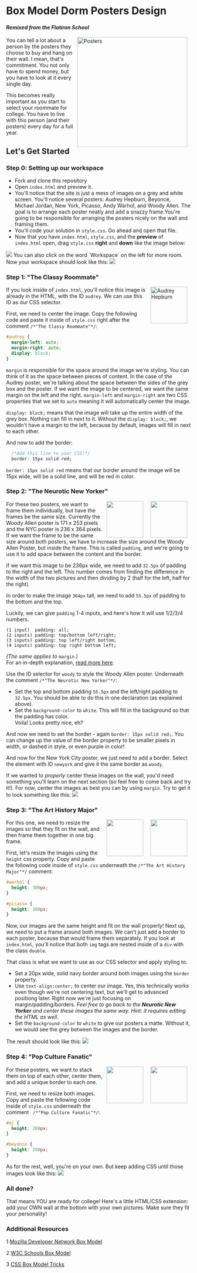 # Box Model Dorm Posters Design
#### _Remixed from the Flatiron School_

<img src="https://s3.amazonaws.com/after-school-assets/posters.jpg" alt="Posters" align="right" width="300" hspace="10">

You can tell a lot about a person by the posters they choose to buy and hang on their wall. I mean, that's commitment. You not only have to spend money, but you have to look at it every single day. 

This becomes really important as you start to select your roommate for college. You have to live with this person (and their posters) every day for a full year.

## Let's Get Started

### Step 0: Setting up our workspace
* Fork and clone this repository
* Open `index.html` and preview it.
* You'll notice that the site is just a mess of images on a grey and white screen. You'll notice several posters: Audrey Hepburn, Beyoncé, Michael Jordan, New York, Picasso, Andy Warhol, and Woody Allen. The goal is to arrange each poster neatly and add a snazzy frame.You're going to be responsible for arranging the posters nicely on the wall and framing them.
* You'll code your solution in `style.css`. Go ahead and open that file.
* Now that you have `index.html`, `style.css`, and the **preview** of `index.html` open, drag `style.css` **right** and **down** like the image below:  

<img src="http://i.imgur.com/zgTSZO2.png">
You can also click on the word `Workspace` on the left for more room.  Now your workspace should look like this:
<img src="http://i.imgur.com/Xsq9DHK.png">


### Step 1: "The Classy Roommate"

<img id="audrey"  src="https://s3.amazonaws.com/after-school-assets/audrey-poster.jpg" alt="Audrey Hepburn" align="right" width="100px" hspace="10">

If you look inside of `index.html`, you'll notice this image is already in the HTML, with the ID `audrey`. We can use this ID as our CSS selector. 

First, we need to center the image. Copy the following code and paste it inside of `style.css` right after the comment `/*"The Classy Roommate"*/`:

```css
#audrey {
  margin-left: auto;
  margin-right: auto;
  display: block;
}
```

`margin` is responsible for the space around the image we're styling. You can think of it as the space between pieces of content. In the case of the Audrey poster, we're talking about the space between the sides of the grey box and the poster. If we want the image to be centered, we want the same margin on the left and the right. `margin-left` and `margin-right` are two CSS properties that we set to `auto` meaning it will automatically center the image.

`display: block;` means that the image will take up the entire width of the grey box. Nothing can fill in next to it. Without the `display: block;`, we wouldn't have a margin to the left, because by default, images will fill in next to each other.

And now to add the border:

```css
  /*Add this line to your CSS!*/
  border: 15px solid red;
```

`border: 15px solid red` means that our border around the image will be 15px wide, will be a solid line, and will be red in color.


### Step 2: "The Neurotic New Yorker"

<img src="https://s3.amazonaws.com/after-school-assets/newyork-poster.jpg" align="right" width="100px" hspace="10">
<img src="https://s3.amazonaws.com/after-school-assets/woody-poster.jpg" align="right" width="100px" hspace="10">


For these two posters, we want to frame them individually, but have the frames be the same size. Currently the Woody Allen poster is 171 x 253 pixels and the NYC poster is 236 x 364 pixels. If we want the frame to be the same size around both posters, we have to increase the size around the Woody Allen Poster, but inside the frame.  This is called `padding`, and we're going to use it to add space between the content and the border.  

If we want this image to be 236px wide, we need to add `32.5px` of padding to the right and the left. This number comes from finding the difference in the width of the two pictures and then dividing by 2 (half for the left, half for the right).

In order to make the image `364px` tall, we need to add `55.5px` of padding to the bottom and the top.

Luckily, we can give `padding` 1-4 inputs, and here's how it will use 1/2/3/4 numbers.
```
(1 input)  padding: all;
(2 inputs) padding: top/bottom left/right;
(3 inputs) padding: top left/right bottom;
(4 inputs) padding: top right bottom left;
```

_(The same applies to_ `margin` _)_  
For an in-depth explanation, [read more here](http://www.w3schools.com/cssref/pr_margin.asp).

Use the ID selector for `woody` to style the Woody Allen poster. Underneath the comment `/*"The Neurotic New Yorker"*/`:
* Set the top and bottom padding `55.5px` and the left/right padding to `32.5px`.  You should be able to do this in one declaration (as explained above).
* Set the `background-color` to `white`.  This will fill in the background so that the padding has color.  
Voila! Looks pretty nice, eh?


And now we need to set the border - again `border: 15px solid red;`. You can change up the value of the border property to be smaller pixels in width, or dashed in style, or even purple in color! 

And now for the New York City poster, we just need to add a border. Select the element with ID `newyork` and give it the same border as `woody`.

If we wanted to _properly_ center these images on the wall, you'd need something you'll learn on the next section (so feel free to come back and try it!). For now, center the images as best you can by using `margin`.  Try to get it to look something like this:
<img src="http://i.imgur.com/M4PIi9x.png">

### Step 3: "The Art History Major"

<img src="https://s3.amazonaws.com/after-school-assets/picasso-poster.jpg" align="right" width="100px" hspace="10">
<img src="https://s3.amazonaws.com/after-school-assets/warhol-poster.jpg" align="right" width="100px" hspace="10">

For this one, we need to resize the images so that they fit on the wall, and then frame them together in one big frame.

First, let's resize the images using the `height` css property. Copy and paste the following code inside of `style.css` underneath the `/*"The Art History Major"*/` comment:

```css
#warhol {
  height: 300px;
}

#picasso {
  height: 300px;
}
```

Now, our images are the same height and fit on the wall properly! Next up, we need to put a frame around both images. We can't just add a border to each poster, because that would frame them separately. If you look at `index.html`, you'll notice that both `img` tags are nested inside of a `div` with the class `double`.

That class is what we want to use as our CSS selector and apply styling to.
* Set a 20px wide, solid navy border around both images using the `border` property. 
* Use `text-align:center;` to center our image. Yes, this technically works even though we're not centering text, but we'll get to advanced positiong later.  Right now we're just focusing on margin/padding/borders.  _Feel free to go back to the **Neurotic New Yorker** and center these images the same way. Hint: it requires editing the HTML as well_.
* Set the `background-color` to `white` to give our posters a matte. Without it, we would see the grey between the images and the border.

The result should look like this:
<img src="http://i.imgur.com/nECafAF.png">

### Step 4: "Pop Culture Fanatic"

<img src="https://s3.amazonaws.com/after-school-assets/michael-jordan-poster.jpg" align="right" width="100px" hspace="10">
<img src="https://s3.amazonaws.com/after-school-assets/beyonce-poster.jpg" align="right" width="100px" hspace="10">

For these posters, we want to stack them on top of each other, center them, and add a unique border to each one.

First, we need to resize both images. Copy and paste the following code inside of `style.css` underneath the comment `
/*"Pop Culture Fanatic"*/`:

```css
#mj {
  height: 200px;
}

#beyonce {
  height: 200px;
}
```
As for the rest, well, you're on your own. But keep adding CSS until those images look like this: 
<img src="http://i.imgur.com/W580Rct.png">

### All done?
That means YOU are ready for college!  Here's a little HTML/CSS extension: add your OWN wall at the bottom with your own pictures.  Make sure they fit your personality!

### Additional Resources

1 [Mozilla Developer Network Box Model](https://developer.mozilla.org/en-US/docs/Web/CSS/box_model)

2 [W3C Schools Box Model](http://www.w3schools.com/css/css_boxmodel.asp)

3 [CSS Box Model Tricks](https://css-tricks.com/the-css-box-model/)




